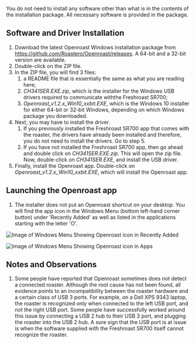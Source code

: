 You do not need to install any software other than what is in the contents of the installation package.  All necessary software is provided in the package.

## Software and Driver Installation

1. Download the latest Openroast Windows installation package from https://github.com/Roastero/Openroast/releases.  A 64-bit and a 32-bit version are available.
2. Double-click on the ZIP file.
3. In the ZIP file, you will find 3 files:
    1. a README file that is essentially the same as what you are reading here;
    2. *CH341SER.EXE.zip*, which is the installer for the Windows USB drivers required to communicate withthe Freshroast SR700;
    3. *Openroast_v1.2.x_Win10_xxbit.EXE*, which is the Windows 10 installer for either 64-bit or 32-bit Windows, depending on which Windows package you downloaded.
4. Next, you may have to install the driver.
    1. If you previously installed the Freshroast SR700 app that comes with the roaster, the drivers have already been installed and therefore, you do not need to install the drivers. Go to step 5.
    2. If you have not installed the Freshroast SR700 app, then go ahead and double click on *CH341SER.EXE.zip*.  This will open the zip file.  Now, double-click on *CH341SER.EXE*, and install the USB driver.
5. Finally, install the Openroast app.  Double-click on *Openroast_v1.2.x_Win10_xxbit.EXE*, which will install the Openroast app.

## Launching the Openroast app

1. The installer does not put an Openroast shortcut on your desktop.  You will find the app icon in the Windows Menu (bottom left-hand corner button) under 'Recently Added' as well as listed in the applications starting with the letter 'O'.

![Image of Windows Menu Showing Openroast icon in Recently Added](https://github.com/Roastero/Openroast/blob/master/docs/wiki/img/Openroast_Windows_Install_Shortcut_Recent.PNG "Windows Menu Showing Openroast icon in Recently Added")

![Image of Windows Menu Showing Openroast icon in Apps](https://github.com/Roastero/Openroast/blob/master/docs/wiki/img/Openroast_Windows_Install_Shortcut_O.PNG "Windows Menu Showing Openroast icon in Apps")

## Notes and Observations

1. Some people have reported that Openroast sometimes does not detect a connected roaster. Although the root cause has not been found, all evidence points to an incompatibility between the roaster hardware and a certain class of USB 3 ports.  For example, on a Dell XPS 9343 laptop, the roaster is recognized only when connected to the left USB port, and not the right USB port.  Some people have successfully worked around this issue by connecting a USB 2 hub to their USB 3 port, and plugging the roaster into the USB 2 hub.  A sure sign that the USB port is at issue is when the software supplied with the Freshroast SR700 itself cannot recognize the roaster.
